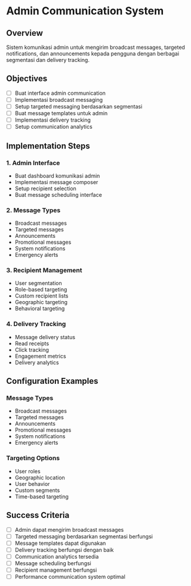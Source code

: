 # Admin Communication System

## Overview

Sistem komunikasi admin untuk mengirim broadcast messages, targeted notifications, dan announcements kepada pengguna dengan berbagai segmentasi dan delivery tracking.

## Objectives

- [ ] Buat interface admin communication
- [ ] Implementasi broadcast messaging
- [ ] Setup targeted messaging berdasarkan segmentasi
- [ ] Buat message templates untuk admin
- [ ] Implementasi delivery tracking
- [ ] Setup communication analytics

## Implementation Steps

### 1. Admin Interface

- Buat dashboard komunikasi admin
- Implementasi message composer
- Setup recipient selection
- Buat message scheduling interface

### 2. Message Types

- Broadcast messages
- Targeted messages
- Announcements
- Promotional messages
- System notifications
- Emergency alerts

### 3. Recipient Management

- User segmentation
- Role-based targeting
- Custom recipient lists
- Geographic targeting
- Behavioral targeting

### 4. Delivery Tracking

- Message delivery status
- Read receipts
- Click tracking
- Engagement metrics
- Delivery analytics

## Configuration Examples

### Message Types

- Broadcast messages
- Targeted messages
- Announcements
- Promotional messages
- System notifications
- Emergency alerts

### Targeting Options

- User roles
- Geographic location
- User behavior
- Custom segments
- Time-based targeting

## Success Criteria

- [ ] Admin dapat mengirim broadcast messages
- [ ] Targeted messaging berdasarkan segmentasi berfungsi
- [ ] Message templates dapat digunakan
- [ ] Delivery tracking berfungsi dengan baik
- [ ] Communication analytics tersedia
- [ ] Message scheduling berfungsi
- [ ] Recipient management berfungsi
- [ ] Performance communication system optimal
